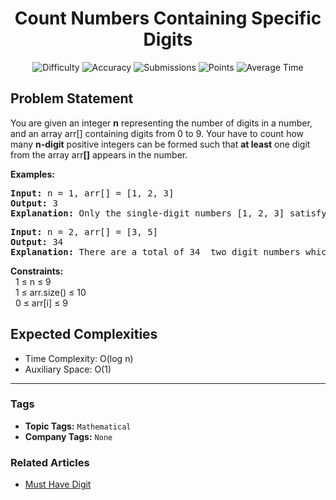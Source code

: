 <h1 align="center">Count Numbers Containing Specific Digits</h1>

<p align="center">
  <img alt="Difficulty" title="Difficulty" src="https://custom-icon-badges.demolab.com/badge/Difficulty: Medium-1F222E?style=for-the-badge&logoColor=white&logo=fire"/>
  <img alt="Accuracy" title="Accuracy" src="https://custom-icon-badges.demolab.com/badge/Accuracy: 57.08%25-1F222E?style=for-the-badge&logoColor=white&logo=target"/>
  <img alt="Submissions" title="Submissions" src="https://custom-icon-badges.demolab.com/badge/Submissions: 13K+-1F222E?style=for-the-badge&logoColor=white&logo=repo"/>
  <img alt="Points" title="Points" src="https://custom-icon-badges.demolab.com/badge/Points: 4-1F222E?style=for-the-badge&logoColor=white&logo=award"/>
  <img alt="Average Time" title="Average Time" src="https://custom-icon-badges.demolab.com/badge/Average%20Time: 25m-1F222E?style=for-the-badge&logoColor=white&logo=clock"/>
</p>

## Problem Statement

You are given an integer <b>n</b> representing the number of digits in a number, and an array arr[] containing digits from 0 to 9. Your have to count how many <b>n-digit</b> positive integers can be formed such that <b>at least</b> one digit from the array arr<b>[]</b> appears in the number.<br>

<b>Examples:<br></b>

<pre><b>Input: </b>n = 1, arr[] = [1, 2, 3]<b><br>Output: </b>3<b><br>Explanation: </b>Only the single-digit numbers [1, 2, 3] satisfy the condition.</pre>

<pre><b>Input: </b>n = 2, arr[] = [3, 5]<b><br>Output: </b>34<b><br>Explanation: </b>There are a total of 34  two digit numbers which contain atleast  one out of  [3, 5].<br></pre>

<b>Constraints:<br></b>  1 ≤ n ≤ 9<br>  1 ≤ arr.size() ≤ 10<br>  0 ≤ arr[i] ≤ 9

## Expected Complexities
- Time Complexity: O(log n)
- Auxiliary Space: O(1)

<hr>

### Tags
- **Topic Tags:** `Mathematical`
- **Company Tags:** `None`

### Related Articles
- [Must Have Digit](https://www.geeksforgeeks.org/must-have-digit/)
